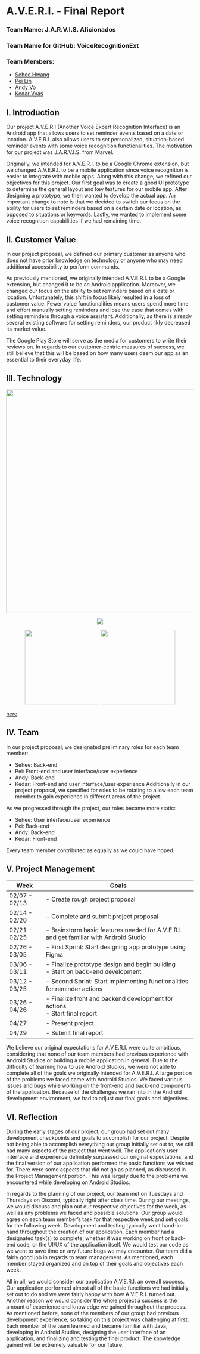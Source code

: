 # A.V.E.R.I. - Final Report

### Team Name: J.A.R.V.I.S. Aficionados

### Team Name for GitHub: VoiceRecognitionExt

### Team Members:
* [Sehee Hwang](https://github.com/shwang6)
* [Pei Lin](https://github.com/peilin314)
* [Andy Vo](https://github.com/andyv0110)
* [Kedar Vyas](https://github.com/kedarvyas)

## I. Introduction
Our project A.V.E.R.I (Another Voice Expert Recognition Interface) is an Android app that allows users to set reminder events based on a date or location. A.V.E.R.I. also allows users to set personalized, situation-based reminder events with some voice recognition functionalities. The motivation for our project was J.A.R.V.I.S. from Marvel. 

Originally, we intended for A.V.E.R.I. to be a Google Chrome extension, but we changed A.V.E.R.I. to be a mobile application since voice recognition is easier to integrate with mobile apps. Along with this change, we refined our objectives for this project. Our first goal was to create a good UI prototype to determine the general layout and key features for our mobile app. After designing a prototype, we then wanted to develop the actual app. An important change to note is that we decided to switch our focus on the ability for users to set reminders based on a certain date or location, as opposed to situations or keywords. Lastly, we wanted to implement some voice recognition capabilities if we had remaining time.

## II. Customer Value
In our project proposal, we defined our primary customer as anyone who does not have prior knowledge on technology or anyone who may need additional accessibility to perform commands. 

As previously mentioned, we originally intended A.V.E.R.I. to be a Google extension, but changed it to be an Android application. Moreover, we changed our focus on the ability to set reminders based on a date or location. Unfortunately, this shift in focus likely resulted in a loss of customer value. Fewer voice functionalities means users spend more time and effort manually setting reminders and lose the ease that comes with setting reminders through a voice assistant. Additionally, as there is already several existing software for setting reminders, our product likly decreased its market value.

The Google Play Store will serve as the media for customers to write their reviews on. In regards to our customer-centric measures of success, we still believe that this will be based on how many users deem our app as an essential to their everyday life.

## III. Technology

<p align="center"><img src="https://i.imgur.com/oGotTnR.png" width="600" /></p>

<p align="center"><img src="https://media.giphy.com/media/UDyy3dULC5K3v5Y3Vw/giphy.gif" /></p>

<p align="center"><img src="https://i.imgur.com/6Hifp0Y.png" width="200" />
                  <img src="https://i.imgur.com/GpAbswj.png" width="200" /></p>
                  
[here](https://www.youtube.com/watch?v=crhujoHZSGw).


## IV. Team
In our project proposal, we designated preliminary roles for each team member:
* Sehee: Back-end
* Pei: Front-end and user interface/user experience
* Andy: Back-end
* Kedar: Front-end and user interface/user experience
Additionally in our project proposal, we specified for roles to be rotating to allow each team member to gain experience in different areas of the project.

As we progressed through the project, our roles became more static:
* Sehee: User interface/user experience
* Pei: Back-end
* Andy: Back-end
* Kedar: Front-end

Every team member contributed as equally as we could have hoped.

## V. Project Management
| Week          | Goals                                                                                         |
|---------------|-----------------------------------------------------------------------------------------------|
| 02/07 - 02/13 | - Create rough project proposal                                                               |
| 02/14 - 02/20 | - Complete and submit project proposal                                                        |                                
| 02/21 - 02/25 | - Brainstorm basic features needed for A.V.E.R.I. and get familiar with Android Studio        |
| 02/26 - 03/05 | - First Sprint: Start designing app prototype using Figma                                     |
| 03/06 - 03/11 | - Finalize prototype design and begin building<br>- Start on back-end development             |
| 03/12 - 03/25 | - Second Sprint: Start implementing functionalities for reminder actions                      |
| 03/26 - 04/26 | - Finalize front and backend development for actions<br>- Start final report                  |
| 04/27         | - Present project                                                                             |
| 04/29         | - Submit final report                                                                         |

We believe our original expectations for A.V.E.R.I. were quite ambitious, considering that none of our team members had previous experience with Android Studios or building a mobile application in general. Due to the difficulty of learning how to use Android Studios, we were not able to complete all of the goals we originally intended for A.V.E.R.I. A large portion of the problems we faced came with Android Studios. We faced various issues and bugs while working on the front-end and back-end components of the application. Because of the challenges we ran into in the Android development environment, we had to adjust our final goals and objectives. 

## VI. Reflection
During the early stages of our project, our group had set out many development checkpoints and goals to accomplish for our project. Despite not being able to accomplish everything our group initially set out to, we still had many aspects of the project that went well. The application’s user interface and experience definitely surpassed our original expectations, and the final version of our application performed the basic functions we wished for. There were some aspects that did not go as planned, as discussed in the Project Management portion. This was largely due to the problems we encountered while developing on Android Studios. 

In regards to the planning of our project, our team met on Tuesdays and Thursdays on Discord, typically right after class time. During our meetings, we would discuss and plan out our respective objectives for the week, as well as any problems we faced and possible solutions. Our group would agree on each team member’s task for that respective week and set goals for the following week. Development and testing typically went hand-in-hand throughout the creation of our application. Each member had a designated task(s) to complete, whether it was working on front or back-end code, or the UI/UX of the application itself. We would test our code as we went to save time on any future bugs we may encounter. Our team did a fairly good job in regards to team management. As mentioned, each member stayed organized and on top of their goals and objectives each week. 

All in all, we would consider our application A.V.E.R.I. an overall success. Our application performed almost all of the basic functions we had initially set out to do and we were fairly happy with how A.V.E.R.I. turned out. Another reason we would consider the whole project a success is the amount of experience and knowledge we gained throughout the process. As mentioned before, none of the members of our group had previous development experience, so taking on this project was challenging at first. Each member of the team learned and became familiar with Java, developing in Android Studios, designing the user interface of an application, and finalizing and testing the final product. The knowledge gained will be extremely valuable for our future. 
